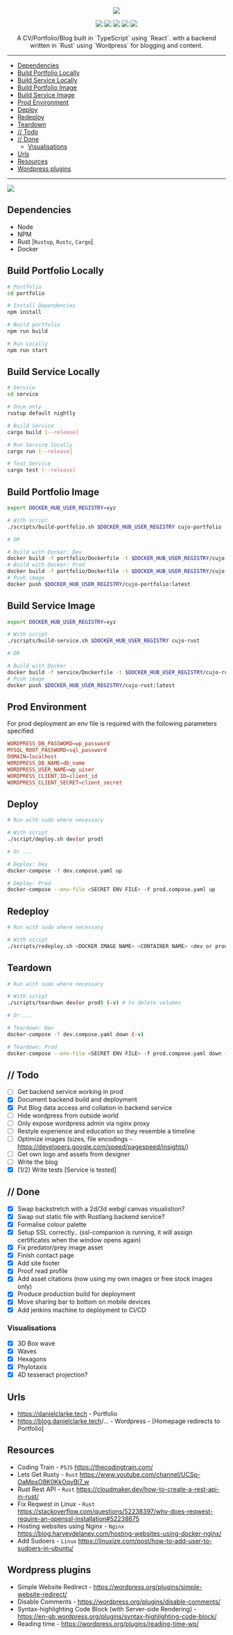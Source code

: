 <p align="center">
  <img src="https://see.fontimg.com/api/renderfont4/owgBd/eyJyIjoiZnMiLCJoIjoyMDAsInciOjEwMDAsImZzIjoyMDAsImZnYyI6IiNGRjEwODciLCJiZ2MiOiIjRkZGRkZGIiwidCI6MX0/Q3Vqbw/roadrage.png"/>
<p>

<link rel="stylesheet" href="https://cdn.jsdelivr.net/gh/devicons/devicon@v2.12.0/devicon.min.css">

<ul align="center">
  <i style="font-size: 100px;" class="devicon-rust-plain"></i>
  <i style="font-size: 100px;"class="devicon-typescript-plain"></i>
  <i style="font-size: 100px;" class="devicon-react-original"></i>
  <i style="font-size: 100px;" class="devicon-docker-plain"></i>
  <i style="font-size: 100px;" class="devicon-wordpress-plain"></i>
</ul>

<p align="center">
  <img src="https://img.shields.io/website?down_color=red&down_message=Down&up_color=green&up_message=Up&url=https%3A%2F%2Fdanielclarke.tech"/>
  <img src="https://img.shields.io/mozilla-observatory/grade/danielclarke.tech?publish"/>
  <img src="https://img.shields.io/github/commit-activity/w/DanielWilliamClarke/Cujo"/>
  <img src="https://img.shields.io/github/last-commit/DanielWilliamClarke/Cujo"/>
  <img src="https://img.shields.io/github/languages/count/DanielWilliamClarke/Cujo"/>
<p>

<p align="center">
  A CV/Portfolio/Blog built in `TypeScript` using `React`. with a backend written in `Rust` using `Wordpress` for blogging and content.
<p/>



---

- [Dependencies](#dependencies)
- [Build Portfolio Locally](#build-portfolio-locally)
- [Build Service Locally](#build-service-locally)
- [Build Portfolio Image](#build-portfolio-image)
- [Build Service Image](#build-service-image)
- [Prod Environment](#prod-environment)
- [Deploy](#deploy)
- [Redeploy](#redeploy)
- [Teardown](#teardown)
- [// Todo](#-todo)
- [// Done](#-done)
  - [Visualisations](#visualisations)
- [Urls](#urls)
- [Resources](#resources)
- [Wordpress plugins](#wordpress-plugins)

---

![](./portfolio/src/assets/p2_2.gif)

## Dependencies

- Node
- NPM
- Rust [`Rustup`, `Rustc`, `Cargo`]
- Docker

## Build Portfolio Locally

```bash
# Portfolio
cd portfolio

# Install Dependencies
npm install

# Build portfolio
npm run build

# Run Locally
npm run start
```

## Build Service Locally

```bash
# Service
cd service

# Once only
rustup default nightly

# Build Service
cargo build [--release]

# Run Service locally 
cargo run [--release]

# Test Service 
cargo test [--release]
```

## Build Portfolio Image

```bash
export DOCKER_HUB_USER_REGISTRY=xyz

# With script
./scripts/build-portfolio.sh $DOCKER_HUB_USER_REGISTRY cujo-portfolio

# OR

# Build with Docker: Dev
docker build -f portfolio/Dockerfile -t $DOCKER_HUB_USER_REGISTRY/cujo-portfolio:latest ./portfolio
# Build with Docker: Prod
docker build -f portfolio/Dockerfile -t $DOCKER_HUB_USER_REGISTRY/cujo-portfolio:latest --build-arg BUILD_MODE=":prod" ./portfolio
# Push image
docker push $DOCKER_HUB_USER_REGISTRY/cujo-portfolio:latest
```

## Build Service Image

```bash
export DOCKER_HUB_USER_REGISTRY=xyz

# With script
./scripts/build-service.sh $DOCKER_HUB_USER_REGISTRY cujo-rust

# OR

# Build with Docker
docker build -f service/Dockerfile -t $DOCKER_HUB_USER_REGISTRY/cujo-rust:latest ./service
# Push image
docker push $DOCKER_HUB_USER_REGISTRY/cujo-rust:latest
```

## Prod Environment

For prod deployment an env file is required with  the following parameters specified

```conf
WORDPRESS_DB_PASSWORD=wp_password
MYSQL_ROOT_PASSWORD=sql_password
DOMAIN=localhost
WORDPRESS_DB_NAME=db_name
WORDPRESS_USER_NAME=wp_uiser
WORDPRESS_CLIENT_ID=client_id
WORDPRESS_CLIENT_SECRET=client_secret
```

## Deploy

```bash
# Run with sudo where necessary

# With script
./script/deploy.sh dev(or prod)

# Or ...

# Deploy: Dev
docker-compose -f dev.compose.yaml up

# Deploy: Prod
docker-compose --env-file <SECRET ENV FILE> -f prod.compose.yaml up
```

## Redeploy

```bash
# Run with sudo where necessary

# With script
./scripts/redeploy.sh <DOCKER IMAGE NAME> <CONTAINER NAME> <dev or prod>
```

## Teardown

```bash
# Run with sudo where necessary

# With script
./scripts/teardown dev(or prod) (-v) # to delete volumes

# Or ...

# Teardown: Dev
docker-compose -f dev.compose.yaml down (-v)

# Teardown: Prod
docker-compose --env-file <SECRET ENV FILE> -f prod.compose.yaml down (-v)
```

## // Todo

- [ ] Get backend service working in prod
- [x] Document backend build and deployment
- [x] Put Blog data access and collation in backend service
- [ ] Hide wordpress from outside world
- [ ] Only expose wordpress admin via nginx proxy
- [ ] Restyle experience and education so they resemble a timeline
- [ ] Optimize images (sizes, file encodings - <https://developers.google.com/speed/pagespeed/insights/>)
- [ ] Get own logo and assets from designer
- [ ] Write the blog
- [x] (1/2) Write tests [Service is tested]

## // Done

- [x] Swap backstretch with a 2d/3d webgl canvas visualistion?
- [x] Swap out static file with Rustlang backend service?
- [x] Formalise colour palette
- [x] Setup SSL correctly.. (ssl-companion is running, it will assign certificates when the window opens again)
- [x] Fix predator/prey image asset
- [x] Finish contact page
- [x] Add site footer
- [x] Proof read profile
- [x] Add asset citations (now using my own images or free stock images only)
- [x] Produce production build for deployment
- [x] Move sharing bar to bottom on mobile devices
- [x] Add jenkins machine to deployment to CI/CD

### Visualisations

- [x] 3D Box wave
- [x] Waves
- [x] Hexagons
- [x] Phylotaxis
- [x] 4D tesseract projection?

## Urls

- <https://danielclarke.tech> - Portfolio
- <https://blog.danielclarke.tech>/... - Wordpress - [Homepage redirects to Portfolio]

##  Resources

- Coding Train - `P5JS` <https://thecodingtrain.com/>
- Lets Get Rusty - `Rust` <https://www.youtube.com/channel/UCSp-OaMpsO8K0KkOqyBl7_w>
- Rust Rest API - `Rust` <https://cloudmaker.dev/how-to-create-a-rest-api-in-rust/>
- Fix Reqwest in Linux - `Rust` <https://stackoverflow.com/questions/52238397/why-does-reqwest-require-an-openssl-installation#52238675>
- Hosting websites using Nginx - `Nginx` <https://blog.harveydelaney.com/hosting-websites-using-docker-nginx/>
- Add Sudoers - `Linux` <https://linuxize.com/post/how-to-add-user-to-sudoers-in-ubuntu/>

## Wordpress plugins

- Simple Website Redirect - <https://wordpress.org/plugins/simple-website-redirect/>
- Disable Comments - <https://wordpress.org/plugins/disable-comments/>
- Syntax-highlighting Code Block (with Server-side Rendering) - <https://en-gb.wordpress.org/plugins/syntax-highlighting-code-block/>
- Reading time - <https://wordpress.org/plugins/reading-time-wp/>
